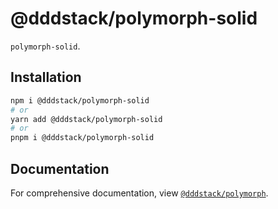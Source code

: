 # @dddstack/polymorph-solid

`polymorph-solid`.

## Installation

```bash
npm i @dddstack/polymorph-solid
# or
yarn add @dddstack/polymorph-solid
# or
pnpm i @dddstack/polymorph-solid
```

## Documentation

For comprehensive documentation, view [`@dddstack/polymorph`](https://github.com/dddstack/polymorph).
